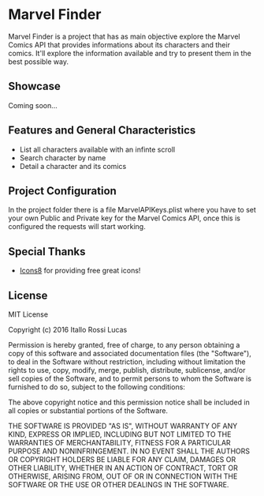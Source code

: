 # Marvel Finder

Marvel Finder is a project that has as main objective explore the Marvel Comics API that provides informations about its characters and their comics. It'll explore the information available and try to present them in the best possible way.

## Showcase

Coming soon...

## Features and General Characteristics

 - List all characters available with an infinte scroll
 - Search character by name
 - Detail a character and its comics

## Project Configuration

In the project folder there is a file MarvelAPIKeys.plist where you have to set your own Public and Private key for the Marvel Comics API, once this is configured the requests will start working.

## Special Thanks

 - [Icons8](https://icons8.com/) for providing free great icons!

## License

MIT License

Copyright (c) 2016 Itallo Rossi Lucas

Permission is hereby granted, free of charge, to any person obtaining a copy
of this software and associated documentation files (the "Software"), to deal
in the Software without restriction, including without limitation the rights
to use, copy, modify, merge, publish, distribute, sublicense, and/or sell
copies of the Software, and to permit persons to whom the Software is
furnished to do so, subject to the following conditions:

The above copyright notice and this permission notice shall be included in all
copies or substantial portions of the Software.

THE SOFTWARE IS PROVIDED "AS IS", WITHOUT WARRANTY OF ANY KIND, EXPRESS OR
IMPLIED, INCLUDING BUT NOT LIMITED TO THE WARRANTIES OF MERCHANTABILITY,
FITNESS FOR A PARTICULAR PURPOSE AND NONINFRINGEMENT. IN NO EVENT SHALL THE
AUTHORS OR COPYRIGHT HOLDERS BE LIABLE FOR ANY CLAIM, DAMAGES OR OTHER
LIABILITY, WHETHER IN AN ACTION OF CONTRACT, TORT OR OTHERWISE, ARISING FROM,
OUT OF OR IN CONNECTION WITH THE SOFTWARE OR THE USE OR OTHER DEALINGS IN THE
SOFTWARE.

